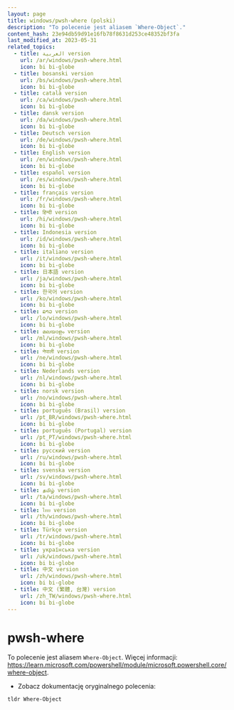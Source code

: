 ```yaml
---
layout: page
title: windows/pwsh-where (polski)
description: "To polecenie jest aliasem `Where-Object`."
content_hash: 23e94db59d91e16fb78f8631d253ce48352bf3fa
last_modified_at: 2023-05-31
related_topics:
  - title: العربية version
    url: /ar/windows/pwsh-where.html
    icon: bi bi-globe
  - title: bosanski version
    url: /bs/windows/pwsh-where.html
    icon: bi bi-globe
  - title: català version
    url: /ca/windows/pwsh-where.html
    icon: bi bi-globe
  - title: dansk version
    url: /da/windows/pwsh-where.html
    icon: bi bi-globe
  - title: Deutsch version
    url: /de/windows/pwsh-where.html
    icon: bi bi-globe
  - title: English version
    url: /en/windows/pwsh-where.html
    icon: bi bi-globe
  - title: español version
    url: /es/windows/pwsh-where.html
    icon: bi bi-globe
  - title: français version
    url: /fr/windows/pwsh-where.html
    icon: bi bi-globe
  - title: हिन्दी version
    url: /hi/windows/pwsh-where.html
    icon: bi bi-globe
  - title: Indonesia version
    url: /id/windows/pwsh-where.html
    icon: bi bi-globe
  - title: italiano version
    url: /it/windows/pwsh-where.html
    icon: bi bi-globe
  - title: 日本語 version
    url: /ja/windows/pwsh-where.html
    icon: bi bi-globe
  - title: 한국어 version
    url: /ko/windows/pwsh-where.html
    icon: bi bi-globe
  - title: ລາວ version
    url: /lo/windows/pwsh-where.html
    icon: bi bi-globe
  - title: മലയാളം version
    url: /ml/windows/pwsh-where.html
    icon: bi bi-globe
  - title: नेपाली version
    url: /ne/windows/pwsh-where.html
    icon: bi bi-globe
  - title: Nederlands version
    url: /nl/windows/pwsh-where.html
    icon: bi bi-globe
  - title: norsk version
    url: /no/windows/pwsh-where.html
    icon: bi bi-globe
  - title: português (Brasil) version
    url: /pt_BR/windows/pwsh-where.html
    icon: bi bi-globe
  - title: português (Portugal) version
    url: /pt_PT/windows/pwsh-where.html
    icon: bi bi-globe
  - title: русский version
    url: /ru/windows/pwsh-where.html
    icon: bi bi-globe
  - title: svenska version
    url: /sv/windows/pwsh-where.html
    icon: bi bi-globe
  - title: தமிழ் version
    url: /ta/windows/pwsh-where.html
    icon: bi bi-globe
  - title: ไทย version
    url: /th/windows/pwsh-where.html
    icon: bi bi-globe
  - title: Türkçe version
    url: /tr/windows/pwsh-where.html
    icon: bi bi-globe
  - title: українська version
    url: /uk/windows/pwsh-where.html
    icon: bi bi-globe
  - title: 中文 version
    url: /zh/windows/pwsh-where.html
    icon: bi bi-globe
  - title: 中文 (繁體, 台灣) version
    url: /zh_TW/windows/pwsh-where.html
    icon: bi bi-globe
---
```

# pwsh-where

To polecenie jest aliasem `Where-Object`.
Więcej informacji: <https://learn.microsoft.com/powershell/module/microsoft.powershell.core/where-object>.

- Zobacz dokumentację oryginalnego polecenia:

`tldr Where-Object`
